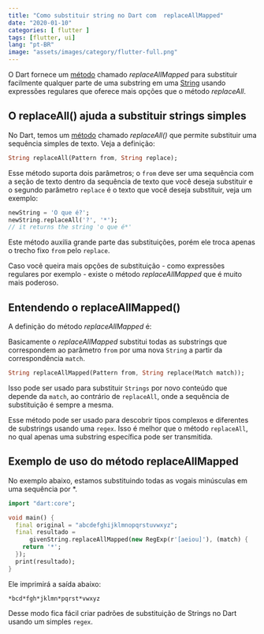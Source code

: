 ```yaml
---
title: "Como substituir string no Dart com  replaceAllMapped"
date: "2020-01-10"
categories: [ flutter ]
tags: [flutter, ui]
lang: "pt-BR"
image: "assets/images/category/flutter-full.png"
---
```


O Dart fornece um [método](https://api.dart.dev/stable/2.7.0/dart-core/String/replaceAllMapped.html) chamado _replaceAllMapped_ para substituir facilmente qualquer parte de uma substring em uma [String](https://www.luizeof.com.br/os-tipos-de-dados-do-dart-e-flutter/) usando expressões regulares que oferece mais opções que o método _replaceAll_.

## O replaceAll() ajuda a substituir strings simples

No Dart, temos um [método](https://api.dart.dev/stable/2.7.0/dart-core/String/replaceAll.html) chamado _replaceAll()_ que permite substituir uma sequência simples de texto. Veja a definição:

```dart
String replaceAll(Pattern from, String replace);
```

Esse método suporta dois parâmetros; o `from` deve ser uma sequência com a seção de texto dentro da sequência de texto que você deseja substituir e o segundo parâmetro `replace` é o texto que você deseja substituir, veja um exemplo:

```dart
newString = 'O que é?';
newString.replaceAll('?', '*');
// it returns the string 'o que é*'
```

Este método auxilia grande parte das substituições, porém ele troca apenas o trecho fixo `from` pelo `replace`.

Caso você queira mais opções de substituição - como expressões regulares por exemplo - existe o método _replaceAllMapped_ que é muito mais poderoso.

## Entendendo o replaceAllMapped()

A definição do método _replaceAllMapped_ é:

Basicamente o _replaceAllMapped_ substitui todas as substrings que correspondem ao parâmetro `from` por uma nova `String` a partir da correspondência `match`.

```dart
String replaceAllMapped(Pattern from, String replace(Match match));
```

Isso pode ser usado para substituir `Strings` por novo conteúdo que depende da `match`, ao contrário de `replaceAll`, onde a sequência de substituição é sempre a mesma.

Esse método pode ser usado para descobrir tipos complexos e diferentes de substrings usando uma `regex`. Isso é melhor que o método `replaceAll`, no qual apenas uma substring específica pode ser transmitida.

## Exemplo de uso do método replaceAllMapped

No exemplo abaixo, estamos substituindo todas as vogais minúsculas em uma sequência por \*.

```dart
import "dart:core";

void main() {
  final original = "abcdefghijklmnopqrstuvwxyz";
  final resultado =
      givenString.replaceAllMapped(new RegExp(r'[aeiou]'), (match) {
    return '*';
  });
  print(resultado);
}
```

Ele imprimirá a saída abaixo:

```text
*bcd*fgh*jklmn*pqrst*vwxyz
```

Desse modo fica fácil criar padrões de substituição de Strings no Dart usando um simples `regex`.
